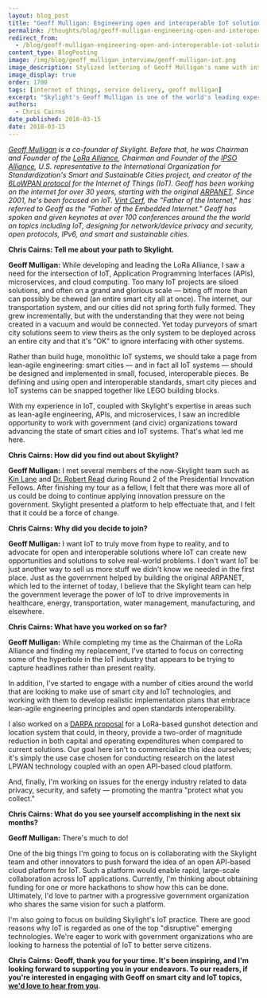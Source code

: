 ```yaml
---
layout: blog_post
title: "Geoff Mulligan: Engineering open and interoperable IoT solutions"
permalink: /thoughts/blog/geoff-mulligan-engineering-open-and-interoperable-iot-solutions/
redirect_from:
  - /blog/geoff-mulligan-engineering-open-and-interoperable-iot-solutions/
content_type: BlogPosting
image: /img/blog/geoff_mulligan_interview/geoff-mulligan-iot.png
image_description: Stylized lettering of Geoff Mulligan's name with interconnected nodes symbolizing IoT.
image_display: true
order: 1700
tags: [internet of things, service delivery, geoff mulligan]
excerpt: "Skylight's Geoff Mulligan is one of the world's leading experts in smart cities and IoT systems. Here, he has been working with our government clients to engineer open and interoperable IoT solutions."
authors:
  - Chris Cairns
date_published: 2018-03-15
date: 2018-03-15
---
```


*[Geoff Mulligan](https://en.wikipedia.org/wiki/Geoff_Mulligan) is a co-founder of Skylight. Before that, he was Chairman and Founder of the [LoRa Alliance](https://www.lora-alliance.org/), Chairman and Founder of the [IPSO Alliance](https://www.ipso-alliance.org/), U.S. representative to the International Organization for Standardization's Smart and Sustainable Cities project, and creator of the [6LoWPAN protocol](https://en.wikipedia.org/wiki/6LoWPAN) for the Internet of Things (IoT). Geoff has been working on the internet for over 30 years, starting with the original [ARPANET](https://en.wikipedia.org/wiki/ARPANET). Since 2001, he's been focused on IoT. [Vint Cerf](https://en.wikipedia.org/wiki/Vint_Cerf), the "Father of the Internet," has referred to Geoff as the "Father of the Embedded Internet." Geoff has spoken and given keynotes at over 100 conferences around the the world on topics including IoT, designing for network/device privacy and security, open protocols, IPv6, and smart and sustainable cities.*

**Chris Cairns: Tell me about your path to Skylight.**

**Geoff Mulligan:** While developing and leading the LoRa Alliance, I saw a need for the intersection of IoT, Application Programming Interfaces (APIs), microservices, and cloud computing. Too many IoT projects are siloed solutions, and often on a grand and glorious scale &mdash; biting off more than can possibly be chewed (an entire smart city all at once). The internet, our transportation system, and our cities did not spring forth fully formed. They grew incrementally, but with the understanding that they were not being created in a vacuum and would be connected. Yet today purveyors of smart city solutions seem to view theirs as the only system to be deployed across an entire city and that it's "OK" to ignore interfacing with other systems.

Rather than build huge, monolithic IoT systems, we should take a page from lean-agile engineering: smart cities &mdash; and in fact all IoT systems &mdash; should be designed and implemented in small, focused, interoperable pieces. Be defining and using open and interoperable standards, smart city pieces and IoT systems can be snapped together like LEGO building blocks.

With my experience in IoT, coupled with Skylight's expertise in areas such as lean-agile engineering, APIs, and microservices, I saw an incredible opportunity to work with government (and civic) organizations toward advancing the state of smart cities and IoT systems. That's what led me here.

**Chris Cairns: How did you find out about Skylight?**

**Geoff Mulligan:** I met several members of the now-Skylight team such as [Kin Lane](/blog/kin-lane-harnessing-the-connective-power-of-apis/) and [Dr. Robert Read](/company/about/#robert-read) during Round 2 of the Presidential Innovation Fellows. After finishing my tour as a fellow, I felt that there was more all of us could be doing to continue applying innovation pressure on the government. Skylight presented a platform to help effectuate that, and I felt that it could be a force of change.

**Chris Cairns: Why did you decide to join?**

**Geoff Mulligan:** I want IoT to truly move from hype to reality, and to advocate for open and interoperable solutions where IoT can create new opportunities and solutions to solve real-world problems. I don't want IoT be just another way to sell us more stuff we didn't know we needed in the first place. Just as the government helped by building the original ARPANET, which led to the internet of today, I believe that the Skylight team can help the government leverage the power of IoT to drive improvements in healthcare, energy, transportation, water management, manufacturing, and elsewhere.

**Chris Cairns: What have you worked on so far?**

**Geoff Mulligan:** While completing my time as the Chairman of the LoRa Alliance and finding my replacement, I've started to focus on correcting some of the hyperbole in the IoT industry that appears to be trying to capture headlines rather than present reality.

In addition, I've started to engage with a number of cities around the world that are looking to make use of smart city and IoT technologies, and working with them to develop realistic implementation plans that embrace lean-agile engineering principles and open standards interoperability.

I also worked on a [DARPA proposal](/story-of-a-darpa-proposal/) for a LoRa-based gunshot detection and location system that could, in theory, provide a two-order of magnitude reduction in both capital and operating expenditures when compared to current solutions. Our goal here isn't to commercialize this idea ourselves; it's simply the use case chosen for conducting research on the latest LPWAN technology coupled with an open API-based cloud platform.

And, finally, I'm working on issues for the energy industry related to data privacy, security, and safety &mdash; promoting the mantra "protect what you collect."

**Chris Cairns: What do you see yourself accomplishing in the next six months?**

**Geoff Mulligan:** There's much to do!

One of the big things I'm going to focus on is collaborating with the Skylight team and other innovators to push forward the idea of an open API-based cloud platform for IoT. Such a platform would enable rapid, large-scale collaboration across IoT applications. Currently, I'm thinking about obtaining funding for one or more hackathons to show how this can be done. Ultimately, I'd love to partner with a progressive government organization who shares the same vision for such a platform.

I'm also going to focus on building Skylight's IoT practice. There are good reasons why IoT is regarded as one of the top "disruptive" emerging technologies. We're eager to work with government organizations who are looking to harness the potential of IoT to better serve citizens.

**Chris Cairns: Geoff, thank you for your time. It's been inspiring, and I'm looking forward to supporting you in your endeavors. To our readers, if you're interested in engaging with Geoff on smart city and IoT topics, [we'd love to hear from you](/connect/contact/).**

